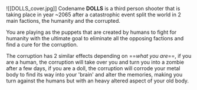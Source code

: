 ![[DOLLS_cover.jpg]]
Codename **DOLLS** is a third person shooter that is taking place in year ~2065 after a catastrophic event split the world in 2 main factions, the humanity and the corrupted.

You are playing as the puppets that are created by humans to fight for humanity with the ultimate goal to eliminate all the opposing factions and find a cure for the corruption.

The corruption has 2 similar effects depending on ==_what you are_==, if you are a human, the corruption will take over you and turn you into a zombie after a few days, if you are a doll, the corruption will corrode your metal body to find its way into your 'brain' and alter the memories, making you turn against the humans but with an heavy altered aspect of your old body.